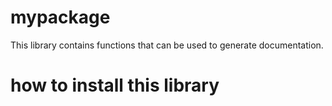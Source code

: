 # mypackage
This library contains  functions that can be used to generate documentation.

# how to install this library
